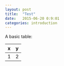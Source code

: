 ```yaml
---
layout: post
title:  "Test"
date:   2015-06-20 0:9:01
categories: introduction
---
```


A basic table:

x | y 
--|--
1 | 2
